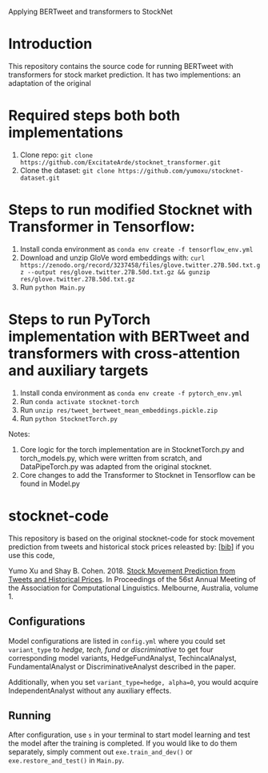 Applying BERTweet and transformers to StockNet

# Introduction
This repository contains the source code for running BERTweet with transformers for stock market prediction. It has two
implementions: an adaptation of the original 

# Required steps both both implementations
1) Clone repo: `git clone https://github.com/ExcitateArde/stocknet_transformer.git`
2) Clone the dataset: `git clone https://github.com/yumoxu/stocknet-dataset.git`

# Steps to run modified Stocknet with Transformer in Tensorflow:
1) Install conda environment as `conda env create -f tensorflow_env.yml`
2) Download and unzip GloVe word embeddings with:
`curl https://zenodo.org/record/3237458/files/glove.twitter.27B.50d.txt.gz --output res/glove.twitter.27B.50d.txt.gz && gunzip res/glove.twitter.27B.50d.txt.gz`
3) Run `python Main.py`

# Steps to run PyTorch implementation with BERTweet and transformers with cross-attention and auxiliary targets
1) Install conda environment as `conda env create -f pytorch_env.yml`
2) Run `conda activate stocknet-torch`
3) Run `unzip res/tweet_bertweet_mean_embeddings.pickle.zip`
4) Run `python StocknetTorch.py`

Notes: 
1) Core logic for the torch implementation are in StocknetTorch.py and torch_models.py, which were written from scratch, and DataPipeTorch.py was adapted from the original stocknet.
2) Core changes to add the Transformer to Stocknet in Tensorflow can be found in Model.py

# stocknet-code

This repository is based on the original stocknet-code for stock movement prediction from tweets and historical stock 
prices releasted by: [[bib](https://aclanthology.info/papers/P18-1183/p18-1183.bib)] if you use this code,  

Yumo Xu and Shay B. Cohen. 2018. [Stock Movement Prediction from Tweets and Historical Prices](http://aclweb.org/anthology/P18-1183). In Proceedings of the 56st Annual Meeting of the Association for Computational Linguistics. Melbourne, Australia, volume 1.


## Configurations
Model configurations are listed in `config.yml` where you could set `variant_type` to *hedge, tech, fund* or *discriminative* to get four corresponding model variants, HedgeFundAnalyst, TechincalAnalyst, FundamentalAnalyst or DiscriminativeAnalyst described in the paper. 

Additionally, when you set `variant_type=hedge, alpha=0`, you would acquire IndependentAnalyst without any auxiliary effects. 

## Running

After configuration, use `s` in your terminal to start model learning and test the model after the training is completed. If you would like to do them separately, simply comment out `exe.train_and_dev()` or `exe.restore_and_test()` in `Main.py`.

